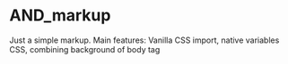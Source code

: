 # AND_markup
Just a simple markup. Main features: Vanilla CSS import, native variables CSS, combining background of body tag
